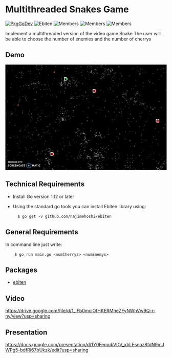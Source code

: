 Multithreaded Snakes Game
=========================

[![PkgGoDev](https://pkg.go.dev/badge/github.com/luisenamm/APProyecto)](https://pkg.go.dev/github.com/luisenamm/APProyecto)
![Ebiten](https://img.shields.io/badge/version-1.12.4-blue)
![Members](https://img.shields.io/badge/Team-NicoleC-red)
![Members](https://img.shields.io/badge/Team-LuisN-blue)
![Members](https://img.shields.io/badge/Team-MayraG-green)

Implement a multithreaded version of the video game Snake
The user will be able to choose the number of enemies and the number of cherrys 

Demo
----------------------
![](DEMOGIF.gif)


Technical Requirements
----------------------
- Install Go version 1.12 or later
- Using the standard go tools you can install Ebiten library using:
        
        $ go get -v github.com/hajimehoshi/ebiten
        
General Requirements
--------------------
In command line just write:
        
        $ go run main.go <numCherrys> <numEnemys>
  
  
Packages
-------------------- 
 * [ebiten](https://pkg.go.dev/github.com/hajimehoshi/ebiten/v2)

Video
------------
https://drive.google.com/file/d/1_lFb0mciOfHKERMheZFyNWhVw9Q-r-ny/view?usp=sharing

Presentation
------------
https://docs.google.com/presentation/d/1Y0FemubVDV_xbLFseaz8fdN9mJWPg5-bdfRl67bUkzk/edit?usp=sharing

